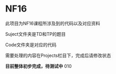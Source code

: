 # NF16
此项目为NF16课程所涉及到的代码以及对应资料

Suject文件夹是TD和TP的题目

Code文件夹是对应的代码

需要处理的内容在Projects栏目下，完成后请修改状态

**目前整体初步完成，待测试中**
010
